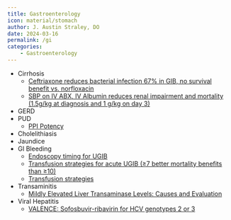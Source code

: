 ```yaml
---
title: Gastroenterology
icon: material/stomach
author: J. Austin Straley, DO
date: 2024-03-16
permalink: /gi
categories:
    - Gastroenterology
---
```

- Cirrhosis
    - [Ceftriaxone reduces bacterial infection 67% in GIB, no survival benefit vs. norfloxacin][1]
    - [SBP on IV ABX, IV Albumin reduces renal impairment and mortality (1.5g/kg at diagnosis and 1 g/kg on day 3)][2]
- GERD
- PUD
    - [PPI Potency][3]
- Cholelithiasis
- Jaundice
- GI Bleeding
    - [Endoscopy timing for UGIB][4]
    - [Transfusion strategies for acute UGIB (≥7 better mortality benefits than ≥10)][5]
    - [Transfusion strategies][6]
- Transaminitis
    - [Mildly Elevated Liver Transaminase Levels: Causes and Evaluation][7]
- Viral Hepatitis
    - [VALENCE: Sofosbuvir-ribavirin for HCV genotypes 2 or 3][8]

[1]: https://pubmed.ncbi.nlm.nih.gov/17030175/{:target="_blank"}
[2]: https://pubmed.ncbi.nlm.nih.gov/10432325/{:target="_blank"}
[3]: https://www.cghjournal.org/article/S1542-3565(17)31168-0/pdf
[4]: https://www.nejm.org/doi/full/10.1056/NEJMoa1912484
[5]: https://www.nejm.org/doi/full/10.1056/nejmoa1211801
[6]: https://pubmed.ncbi.nlm.nih.gov/23281973/{:target="_blank"}
[7]: https://pubmed.ncbi.nlm.nih.gov/29431403/{:target="_blank"}
[8]: https://pubmed.ncbi.nlm.nih.gov/24795201/{:target="_blank"}
